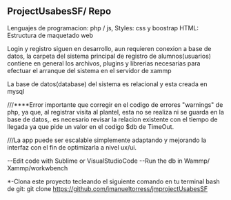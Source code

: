 ## ProjectUsabesSF/ Repo

Lenguajes de programacion: php / js,
Styles: css y boostrap
HTML: Estructura de maquetado web

Login y registro siguen en desarrollo, aun requieren conexion a base de datos,
la carpeta del sistema principal de registro de alumnos(usuarios) contiene en general los archivos, plugins y librerias necesarias para efectuar el arranque del sistema en el servidor de xammp

La base de datos(database) del sistema es relacional y esta creada en mysql


///****Error importante que corregir en el codigo de errores "warnings" de php, ya que, al registrar visita al plantel, esta no se realiza ni se guarda en la base de datos,. es necesario revisar la relacion existente con el tiempo de llegada ya que pide un valor en el codigo $db de TimeOut.

///La app puede ser escalable simplemente adaptando y mejorando la interfaz con el fin de optimizarla a nivel ux/ui.


--Edit code with Sublime or VisualStudioCode
--Run the db in Wammp/ Xammp/workwbench



*-Clona este proyecto tecleando el siguiente comando en tu terminal bash de git: 
git clone https://github.com/jmanueltorress/jmprojectUsabesSF

